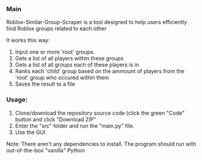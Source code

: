 ### Main
Roblox-Similar-Group-Scraper is a tool designed to help users efficiently find Roblox groups related to each other

It works this way:
1. Input one or more 'root' groups.
2. Gets a list of all players within these groups
3. Gets a list of all groups each of these players is in
4. Ranks each 'child' group based on the ammount of players from the 'root' group who occured within them
5. Saves the result to a file

### Usage:
1. Clone/download the repository source code (click the green "Code" button and click "Download ZIP"
2. Enter the "src" folder and run the "main.py" file.
3. Use the GUI

Note: There aren't any dependencies to install. The program should run with out-of-the-box "vanilla" Python
